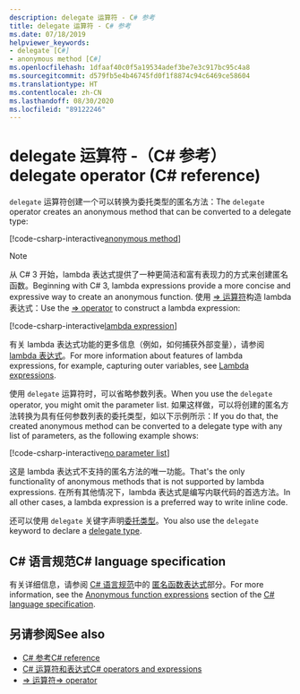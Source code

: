 ```yaml
---
description: delegate 运算符 - C# 参考
title: delegate 运算符 - C# 参考
ms.date: 07/18/2019
helpviewer_keywords:
- delegate [C#]
- anonymous method [C#]
ms.openlocfilehash: 1dfaaf40c0f5a19534adef3be7e3c917bc95c4a8
ms.sourcegitcommit: d579fb5e4b46745fd0f1f8874c94c6469ce58604
ms.translationtype: HT
ms.contentlocale: zh-CN
ms.lasthandoff: 08/30/2020
ms.locfileid: "89122246"
---
```

# <a name="delegate-operator-c-reference"></a><span data-ttu-id="f247e-103">delegate 运算符 -（C# 参考）</span><span class="sxs-lookup"><span data-stu-id="f247e-103">delegate operator (C# reference)</span></span>

<span data-ttu-id="f247e-104">`delegate` 运算符创建一个可以转换为委托类型的匿名方法：</span><span class="sxs-lookup"><span data-stu-id="f247e-104">The `delegate` operator creates an anonymous method that can be converted to a delegate type:</span></span>

[!code-csharp-interactive[anonymous method](snippets/shared/DelegateOperator.cs#AnonymousMethod)]

> [!NOTE]
> <span data-ttu-id="f247e-105">从 C# 3 开始，lambda 表达式提供了一种更简洁和富有表现力的方式来创建匿名函数。</span><span class="sxs-lookup"><span data-stu-id="f247e-105">Beginning with C# 3, lambda expressions provide a more concise and expressive way to create an anonymous function.</span></span> <span data-ttu-id="f247e-106">使用 [=> 运算符](lambda-operator.md)构造 lambda 表达式：</span><span class="sxs-lookup"><span data-stu-id="f247e-106">Use the [=> operator](lambda-operator.md) to construct a lambda expression:</span></span>
>
> [!code-csharp-interactive[lambda expression](snippets/shared/DelegateOperator.cs#Lambda)]
>
> <span data-ttu-id="f247e-107">有关 lambda 表达式功能的更多信息（例如，如何捕获外部变量），请参阅 [lambda 表达式](lambda-expressions.md)。</span><span class="sxs-lookup"><span data-stu-id="f247e-107">For more information about features of lambda expressions, for example, capturing outer variables, see [Lambda expressions](lambda-expressions.md).</span></span>

<span data-ttu-id="f247e-108">使用 `delegate` 运算符时，可以省略参数列表。</span><span class="sxs-lookup"><span data-stu-id="f247e-108">When you use the `delegate` operator, you might omit the parameter list.</span></span> <span data-ttu-id="f247e-109">如果这样做，可以将创建的匿名方法转换为具有任何参数列表的委托类型，如以下示例所示：</span><span class="sxs-lookup"><span data-stu-id="f247e-109">If you do that, the created anonymous method can be converted to a delegate type with any list of  parameters, as the following example shows:</span></span>

[!code-csharp-interactive[no parameter list](snippets/shared/DelegateOperator.cs#WithoutParameterList)]

<span data-ttu-id="f247e-110">这是 lambda 表达式不支持的匿名方法的唯一功能。</span><span class="sxs-lookup"><span data-stu-id="f247e-110">That's the only functionality of anonymous methods that is not supported by lambda expressions.</span></span> <span data-ttu-id="f247e-111">在所有其他情况下，lambda 表达式是编写内联代码的首选方法。</span><span class="sxs-lookup"><span data-stu-id="f247e-111">In all other cases, a lambda expression is a preferred way to write inline code.</span></span>

<span data-ttu-id="f247e-112">还可以使用 `delegate` 关键字声明[委托类型](../builtin-types/reference-types.md#the-delegate-type)。</span><span class="sxs-lookup"><span data-stu-id="f247e-112">You also use the `delegate` keyword to declare a [delegate type](../builtin-types/reference-types.md#the-delegate-type).</span></span>

## <a name="c-language-specification"></a><span data-ttu-id="f247e-113">C# 语言规范</span><span class="sxs-lookup"><span data-stu-id="f247e-113">C# language specification</span></span>

<span data-ttu-id="f247e-114">有关详细信息，请参阅 [C# 语言规范](~/_csharplang/spec/introduction.md)中的 [匿名函数表达式](~/_csharplang/spec/expressions.md#anonymous-function-expressions)部分。</span><span class="sxs-lookup"><span data-stu-id="f247e-114">For more information, see the [Anonymous function expressions](~/_csharplang/spec/expressions.md#anonymous-function-expressions) section of the [C# language specification](~/_csharplang/spec/introduction.md).</span></span>

## <a name="see-also"></a><span data-ttu-id="f247e-115">另请参阅</span><span class="sxs-lookup"><span data-stu-id="f247e-115">See also</span></span>

- [<span data-ttu-id="f247e-116">C# 参考</span><span class="sxs-lookup"><span data-stu-id="f247e-116">C# reference</span></span>](../index.md)
- [<span data-ttu-id="f247e-117">C# 运算符和表达式</span><span class="sxs-lookup"><span data-stu-id="f247e-117">C# operators and expressions</span></span>](index.md)
- [<span data-ttu-id="f247e-118">=> 运算符</span><span class="sxs-lookup"><span data-stu-id="f247e-118">=> operator</span></span>](lambda-operator.md)

